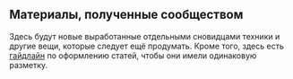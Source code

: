 ## Материалы, полученные сообществом

Здесь будут новые выработанные отдельными сновидцами техники и другие вещи, которые следует ещё продумать. Кроме того, здесь есть [гайдлайн](http://lucid.gitbooks.io/lds/content/4community/hig.html) по оформлению статей, чтобы они имели одинаковую разметку.